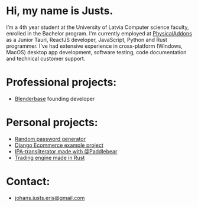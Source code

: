 # Hi, my name is Justs.
I’m a 4th year student at the University of Latvia Computer science faculty, enrolled in the Bachelor program. I'm currently employed at [PhysicalAddons](https://www.physicaladdons.com/psa/) as a Junior Tauri, ReactJS developer, JavaScript, Python and Rust programmer. I've had extensive experience in cross-platform (Windows, MacOS) desktop app development, software testing, code documentation and technical customer support.

# Professional projects:
- [Blenderbase](https://github.com/PhysicalAddons/blenderbase-public) founding developer

# Personal projects:
- [Random password generator](https://jjeris.github.io/random-password-generator-website/)
- [Django Ecommerce example project](https://github.com/JJeris/django-ecommerce)
- [IPA-transliterator made with @Paddlebear](https://github.com/Paddlebear/valteh-ipa-translit)
- [Trading engine made in Rust](https://github.com/JJeris/algo-trading-rust)

# Contact:
- johans.justs.eris@gmail.com


<!---
JJeris/JJeris is a ✨ special ✨ repository because its `README.md` (this file) appears on your GitHub profile.
You can click the Preview link to take a look at your changes.
--->
